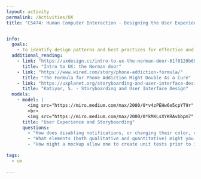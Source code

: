 ```yaml
---
layout: activity
permalink: /Activities/UX
title: "CS474: Human Computer Interaction - Designing the User Experience"


info: 
  goals: 
    - To identify design patterns and best practices for effective and inclusive user experience
  additional_reading:
    - link: "https://uxdesign.cc/intro-to-ux-the-norman-door-61f8120b6086"
      title: "Intro to UX: the Norman door" 
    - link: "https://www.wired.com/story/phone-addiction-formula/"
      title: "The Formula for Phone Addiction Might Double As a Cure"   
    - link: "https://uxplanet.org/storyboarding-and-user-interface-design-1786723aa605"
      title: "Katiyar, S. - Storyboarding and User Interface Design"    
  models:
    - model: |
        <img src="https://miro.medium.com/max/2000/0*v4zPEHw6e5cpYT9r" alt="A 5-frame storyboard for shopping from uxplanet.org">
        <br>
        <img src="https://miro.medium.com/max/2000/0*kMXLsXYKRAvbbpm7" alt="A template storyboard from uxplanet.org">
      title: "User Experience and Storyboarding"
      questions:
        - "How does disabling notifications, or changing their color, on a mobile device break the motivation-trigger-ability (the Fogg model) cycle?"
        - "What elements (both qualitative and quantitative) might you measure if you were to observe usability?"
        - "How might a mockup allow one to create unit tests prior to implementing a software system?"
        
tags:
  - ux
  
---
```

